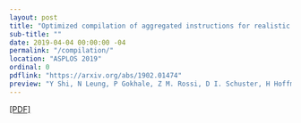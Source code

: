 ```yaml
---
layout: post
title: "Optimized compilation of aggregated instructions for realistic quantum computers"
sub-title: ""
date: 2019-04-04 00:00:00 -04
permalink: "/compilation/"
location: "ASPLOS 2019"
ordinal: 0
pdflink: "https://arxiv.org/abs/1902.01474"
preview: "Y Shi, N Leung, P Gokhale, Z M. Rossi, D I. Schuster, H Hoffmann, F T. Chong"
---
```

[\[PDF\]](https://arxiv.org/abs/1902.01474)